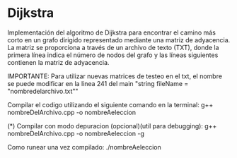 # Dijkstra
Implementación del algoritmo de Dijkstra para encontrar el camino más corto en un grafo dirigido representado mediante una matriz de adyacencia. La matriz se proporciona a través de un archivo de texto (TXT), donde la primera línea indica el número de nodos del grafo y las líneas siguientes contienen la matriz de adyacencia.

IMPORTANTE: Para utilizar nuevas matrices de testeo en el txt, el nombre se puede modificar en la linea 241 del main "string fileName = "nombredelarchivo.txt""

Compilar el codigo utilizando el siguiente comando en la terminal:
g++ nombreDelArchivo.cpp -o nombreAeleccion

(*) Compilar con modo depuracion (opcional)(util para debugging):
      g++ nombreDelArchivo.cpp -o nombreAeleccion -g

Como runear una vez compilado:
./nombreAeleccion

